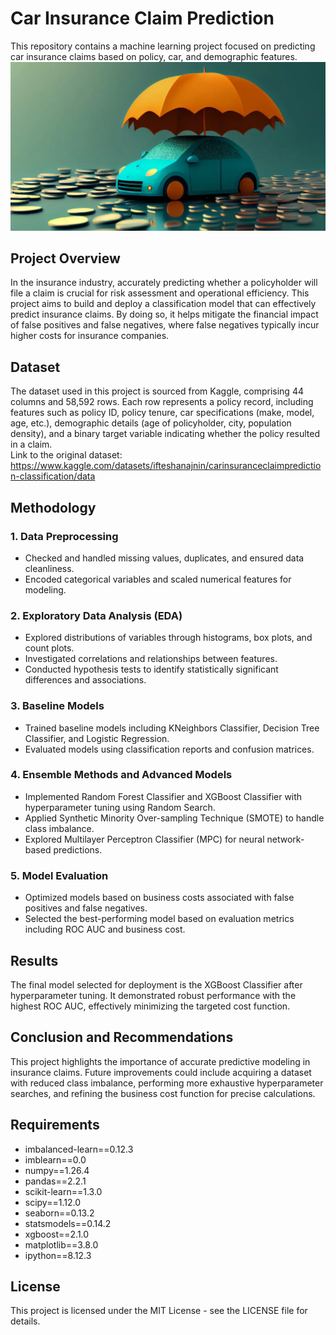 # Car Insurance Claim Prediction
This repository contains a machine learning project focused on predicting car insurance claims based on policy, car, and demographic features.
![Car Image](readme_images/car.png)

## Project Overview
In the insurance industry, accurately predicting whether a policyholder will file a claim is crucial for risk assessment and operational efficiency. This project aims to build and deploy a classification model that can effectively predict insurance claims. By doing so, it helps mitigate the financial impact of false positives and false negatives, where false negatives typically incur higher costs for insurance companies.

## Dataset
The dataset used in this project is sourced from Kaggle, comprising 44 columns and 58,592 rows. Each row represents a policy record, including features such as policy ID, policy tenure, car specifications (make, model, age, etc.), demographic details (age of policyholder, city, population density), and a binary target variable indicating whether the policy resulted in a claim.  
Link to the original dataset: https://www.kaggle.com/datasets/ifteshanajnin/carinsuranceclaimprediction-classification/data

## Methodology
### 1. Data Preprocessing
* Checked and handled missing values, duplicates, and ensured data cleanliness.
* Encoded categorical variables and scaled numerical features for modeling.
### 2. Exploratory Data Analysis (EDA)
* Explored distributions of variables through histograms, box plots, and count plots.
* Investigated correlations and relationships between features.
* Conducted hypothesis tests to identify statistically significant differences and associations.
### 3. Baseline Models
* Trained baseline models including KNeighbors Classifier, Decision Tree Classifier, and Logistic Regression.
* Evaluated models using classification reports and confusion matrices.
### 4. Ensemble Methods and Advanced Models
* Implemented Random Forest Classifier and XGBoost Classifier with hyperparameter tuning using Random Search.
* Applied Synthetic Minority Over-sampling Technique (SMOTE) to handle class imbalance.
* Explored Multilayer Perceptron Classifier (MPC) for neural network-based predictions.
### 5. Model Evaluation
* Optimized models based on business costs associated with false positives and false negatives.
* Selected the best-performing model based on evaluation metrics including ROC AUC and business cost.

## Results
The final model selected for deployment is the XGBoost Classifier after hyperparameter tuning. It demonstrated robust performance with the highest ROC AUC, effectively minimizing the targeted cost function.

## Conclusion and Recommendations
This project highlights the importance of accurate predictive modeling in insurance claims. Future improvements could include acquiring a dataset with reduced class imbalance, performing more exhaustive hyperparameter searches, and refining the business cost function for precise calculations.

## Requirements
* imbalanced-learn==0.12.3
* imblearn==0.0
* numpy==1.26.4
* pandas==2.2.1
* scikit-learn==1.3.0
* scipy==1.12.0
* seaborn==0.13.2
* statsmodels==0.14.2
* xgboost==2.1.0
* matplotlib==3.8.0
* ipython==8.12.3

## License
This project is licensed under the MIT License - see the LICENSE file for details.
